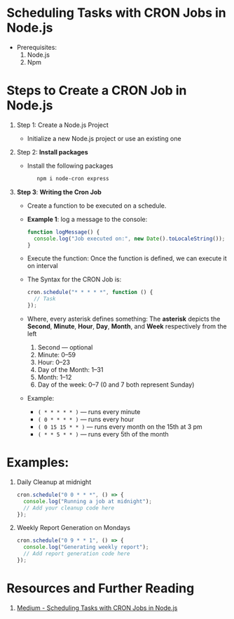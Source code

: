 # Scheduling Tasks with CRON Jobs in Node.js

- Prerequisites:
  1. Node.js
  2. Npm

# Steps to Create a CRON Job in Node.js

1. Step 1: Create a Node.js Project

   - Initialize a new Node.js project or use an existing one

2. Step 2: **Install packages**

   - Install the following packages
     ```sh
        npm i node-cron express
     ```

3. **Step 3**: **Writing the Cron Job**

   - Create a function to be executed on a schedule.
   - **Example 1**: log a message to the console:
     ```js
     function logMessage() {
       console.log("Job executed on:", new Date().toLocaleString());
     }
     ```
   - Execute the function: Once the function is defined, we can execute it on interval
   - The Syntax for the CRON Job is:
     ```javascript
     cron.schedule("* * * * *", function () {
       // Task
     });
     ```
   - Where, every asterisk defines something: The **asterisk** depicts the **Second**, **Minute**, **Hour**, **Day**, **Month**, and **Week** respectively from the left

     1. Second — optional
     2. Minute: 0–59
     3. Hour: 0–23
     4. Day of the Month: 1–31
     5. Month: 1–12
     6. Day of the week: 0–7 (0 and 7 both represent Sunday)

   - Example:
     - `( * * * * * )` — runs every minute
     - `( 0 * * * * )` — runs every hour
     - `( 0 15 15 * * )` — runs every month on the 15th at 3 pm
     - `( * * 5 * * )` — runs every 5th of the month

# Examples:

1. Daily Cleanup at midnight

   ```js
   cron.schedule("0 0 * * *", () => {
     console.log("Running a job at midnight");
     // Add your cleanup code here
   });
   ```

2. Weekly Report Generation on Mondays
   ```javascript
   cron.schedule("0 9 * * 1", () => {
     console.log("Generating weekly report");
     // Add report generation code here
   });
   ```

# Resources and Further Reading

1. [Medium - Scheduling Tasks with CRON Jobs in Node.js](https://medium.com/@surajAherrao/scheduling-tasks-with-cron-jobs-in-node-js-85680383a659)
